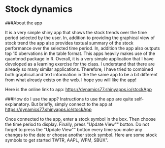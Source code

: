 # Stock dynamics
###About the app

It is a very simple shiny app that shows the stock trends over the time period selected by the user. In, addition to providing the graphical view of stock trend the app also provides textual summary of the stock performance over the selected time period. In, addition the app also outputs top 10 obervations in the table format. This apps heavily makes use of the quantmod package in R.
Overall, it is a very simple application that I have developed as a learning exercise for the class. I understand that there are already so many similar applications. Therefore, I have tried to combined both graphical and text information in the the same app to be a bit different from what already exists on the web. I hope you will like the app!

Here is the online link to app:
https://dynamics77.shinyapps.io/stockApp

###How do I use the app?
Instructions to use the app are quite self-explanatory. But briefly, simply connect to the 
app at https://dynamics77.shinyapps.io/stockApp 

Once connected to the app, enter a stock symbol in the box. Then choose the time period to display. Finally, press "Update View"" botton. Do not forget to press the  "Update View"" botton every time you make any changes to the date or choose another stock symbol.
Here are some stock symbols to get started TWTR, AAPL, WFM, SBUX". 




